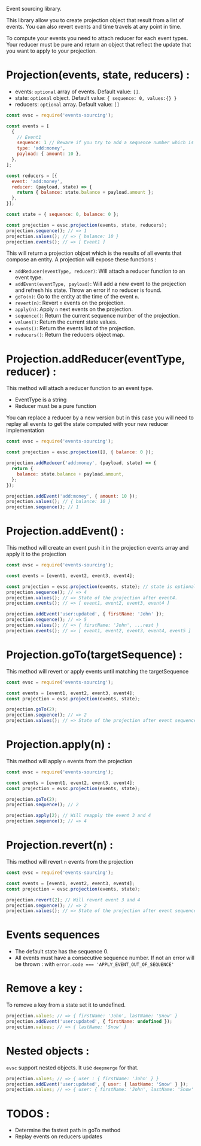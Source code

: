 Event sourcing library.

This library allow you to create projection object that result from a list of events. You can also revert events and time travels at any point in time.

To compute your events you need to attach reducer for each event types. Your reducer must be pure and return an object that reflect the update that you want to apply to your projection.

# Projection(events, state, reducers) :

- events: `optional` array of events. Default value: `[]`.
- state: `optional` object. Default value: `{ sequence: 0, values:{} }`
- reducers: `optional` array. Default value: `[]`

```js
const evsc = require('events-sourcing');

const events = [
  {
    // Event1
    sequence: 1 // Beware if you try to add a sequence number which is not the current state sequence + 1 this will throw an error.
    type: 'add:money',
    payload: { amount: 10 },
  },
];

const reducers = [{
  event: 'add:money',
  reducer: (payload, state) => {
    return { balance: state.balance + payload.amount };
  },
}];

const state = { sequence: 0, balance: 0 };

const projection = evsc.projection(events, state, reducers);
projection.sequence(); // => 1
projection.values(); // => { balance: 10 }
projection.events(); // => [ Event1 ]
```

This will return a projection objcet which is the results of all events that compose an entity. A projection will expose these functions :

- `addReducer(eventType, reducer)`: Will attach a reducer function to an event type.
- `addEvent(eventType, payload)`: Will add a new event to the projection and refresh his state. Throw an error if no reducer is found.
- `goTo(n)`: Go to the entity at the time of the event `n`.
- `revert(n)`: Revert `n` events on the projection.
- `apply(n)`: Apply `n` next events on the projection.
- `sequence()`: Return the current sequence number of the projection.
- `values()`: Return the current state values.
- `events()`: Return the events list of the projection.
- `reducers()`: Return the reducers object map.

# Projection.addReducer(eventType, reducer) :

This method will attach a reducer function to an event type.

- EventType is a string
- Reducer must be a pure function

You can replace a reducer by a new version but in this case you will need to replay all events to get the state computed with your new reducer implementation

```js
const evsc = require('events-sourcing');

const projection = evsc.projection([], { balance: 0 });

projection.addReducer('add:money', (payload, state) => {
  return {
    balance: state.balance + payload.amount,
  };
});

projection.addEvent('add:money', { amount: 10 });
projection.values(); // { balance: 10 }
projection.sequence(); // 1
```

# Projection.addEvent() :

This method will create an event push it in the projection events array and apply it to the projection

```js
const evsc = require('events-sourcing');

const events = [event1, event2, event3, event4];

const projection = evsc.projection(events, state); // state is optional
projection.sequence(); // => 4
projection.values(); // => State of the projection after event4.
projection.events(); // => [ event1, event2, event3, event4 ]

projection.addEvent('user:updated', { firstName: 'John' });
projection.sequence(); // => 5
projection.values(); // => { firstName: 'John', ...rest }
projection.events(); // => [ event1, event2, event3, event4, event5 ]
```

# Projection.goTo(targetSequence) :

This method will revert or apply events until matching the targetSequence

```js
const evsc = require('events-sourcing');

const events = [event1, event2, event3, event4];
const projection = evsc.projection(events, state);

projection.goTo(2);
projection.sequence(); // => 2
projection.values(); // => State of the projection after event sequence 2.
```

# Projection.apply(n) :

This method will apply `n` events from the projection

```js
const evsc = require('events-sourcing');

const events = [event1, event2, event3, event4];
const projection = evsc.projection(events, state);

projection.goTo(2);
projection.sequence(); // 2

projection.apply(2); // Will reapply the event 3 and 4
projection.sequence(); // => 4
```

# Projection.revert(n) :

This method will revert `n` events from the projection

```js
const evsc = require('events-sourcing');

const events = [event1, event2, event3, event4];
const projection = evsc.projection(events, state);

projection.revert(2); // Will revert event 3 and 4
projection.sequence(); // => 2
projection.values(); // => State of the projection after event sequence 2.
```

# Events sequences

- The default state has the sequence 0.
- All events must have a consecutive sequence number. If not an error will be thrown : with `error.code === 'APPLY_EVENT_OUT_OF_SEQUENCE'`

# Remove a key :

To remove a key from a state set it to undefined.

```js
projection.values; // => { firstName: 'John', lastName: 'Snow' }
projection.addEvent('user:updated', { firstName: undefined });
projection.values; // => { lastName: 'Snow' }
```

# Nested objects :

`evsc` support nested objects. It use `deepmerge` for that.

```js
projection.values; // => { user : { firstName: 'John' } }
projection.addEvent('user:updated', { user: { lastName: 'Snow' } });
projection.values; // => { user: { firstName: 'John', lastName: 'Snow' }  }
```

# TODOS :

- Determine the fastest path in goTo method
- Replay events on reducers updates

